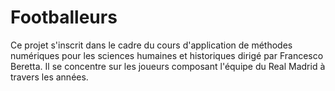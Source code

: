 # Footballeurs

Ce projet s'inscrit dans le cadre du cours d'application de méthodes numériques pour les sciences humaines et historiques dirigé par Francesco Beretta.
Il se concentre sur les joueurs composant l'équipe du Real Madrid à travers les années.
